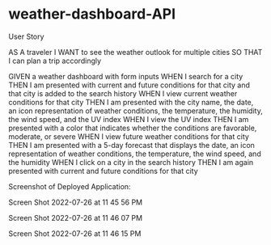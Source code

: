 # weather-dashboard-API

User Story

AS A traveler I WANT to see the weather outlook for multiple cities SO THAT I can plan a trip accordingly

GIVEN a weather dashboard with form inputs WHEN I search for a city THEN I am presented with current and future conditions for that city and that city is added to the search history WHEN I view current weather conditions for that city THEN I am presented with the city name, the date, an icon representation of weather conditions, the temperature, the humidity, the wind speed, and the UV index WHEN I view the UV index THEN I am presented with a color that indicates whether the conditions are favorable, moderate, or severe WHEN I view future weather conditions for that city THEN I am presented with a 5-day forecast that displays the date, an icon representation of weather conditions, the temperature, the wind speed, and the humidity WHEN I click on a city in the search history THEN I am again presented with current and future conditions for that city

Screenshot of Deployed Application:

Screen Shot 2022-07-26 at 11 45 56 PM

Screen Shot 2022-07-26 at 11 46 07 PM

Screen Shot 2022-07-26 at 11 46 15 PM